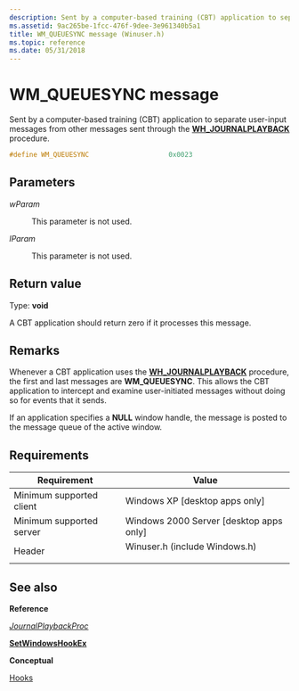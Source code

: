 ```yaml
---
description: Sent by a computer-based training (CBT) application to separate user-input messages from other messages sent through the WH\_JOURNALPLAYBACK procedure.
ms.assetid: 9ac265be-1fcc-476f-9dee-3e961340b5a1
title: WM_QUEUESYNC message (Winuser.h)
ms.topic: reference
ms.date: 05/31/2018
---
```


# WM\_QUEUESYNC message

Sent by a computer-based training (CBT) application to separate user-input messages from other messages sent through the [**WH\_JOURNALPLAYBACK**](about-hooks.md) procedure.


```C++
#define WM_QUEUESYNC                    0x0023
```



## Parameters

<dl> <dt>

*wParam* 
</dt> <dd>

This parameter is not used.

</dd> <dt>

*lParam* 
</dt> <dd>

This parameter is not used.

</dd> </dl>

## Return value

Type: **void**

A CBT application should return zero if it processes this message.

## Remarks

Whenever a CBT application uses the [**WH\_JOURNALPLAYBACK**](about-hooks.md) procedure, the first and last messages are **WM\_QUEUESYNC**. This allows the CBT application to intercept and examine user-initiated messages without doing so for events that it sends.

If an application specifies a **NULL** window handle, the message is posted to the message queue of the active window.

## Requirements



| Requirement | Value |
|-------------------------------------|----------------------------------------------------------------------------------------------------------|
| Minimum supported client<br/> | Windows XP \[desktop apps only\]<br/>                                                              |
| Minimum supported server<br/> | Windows 2000 Server \[desktop apps only\]<br/>                                                     |
| Header<br/>                   | <dl> <dt>Winuser.h (include Windows.h)</dt> </dl> |



## See also

<dl> <dt>

**Reference**
</dt> <dt>

[*JournalPlaybackProc*](/windows/win32/winmsg/journalplaybackproc)
</dt> <dt>

[**SetWindowsHookEx**](/windows/win32/api/winuser/nf-winuser-setwindowshookexa)
</dt> <dt>

**Conceptual**
</dt> <dt>

[Hooks](hooks.md)
</dt> </dl>

 

 
